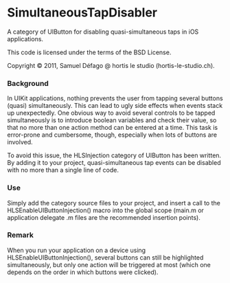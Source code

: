 # SimultaneousTapDisabler

A category of UIButton for disabling quasi-simultaneous taps in iOS applications.

This code is licensed under the terms of the BSD License. 

Copyright &copy; 2011, Samuel Défago @ hortis le studio (hortis-le-studio.ch).

### Background

In UIKit applications, nothing prevents the user from tapping several buttons (quasi) simultaneously. This can lead to ugly side effects when events stack up unexpectedly. One obvious way to avoid several controls to be tapped simultaneously is to introduce boolean variables and check their value, so that no more than one action method can be entered at a time. This task is error-prone and cumbersome, though, especially when lots of buttons are involved.

To avoid this issue, the HLSInjection category of UIButton has been written. By adding it to your project, quasi-simultaneous tap events can be disabled with no more than a single line of code.

### Use

Simply add the category source files to your project, and insert a call to the HLSEnableUIButtonInjection() macro into the global scope (main.m or application delegate .m files are the recommended insertion points).

### Remark

When you run your application on a device using HLSEnableUIButtonInjection(), several buttons can still be highlighted simultaneously, but only one action will be triggered at most (which one depends on the order in which buttons were clicked).
